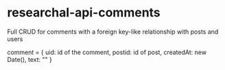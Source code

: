 # researchal-api-comments
Full CRUD for comments with a foreign key-like relationship with posts and users

comment = {
    uid: id of the comment,
    postid: id of post,
    createdAt: new Date(),
    text: ""
}